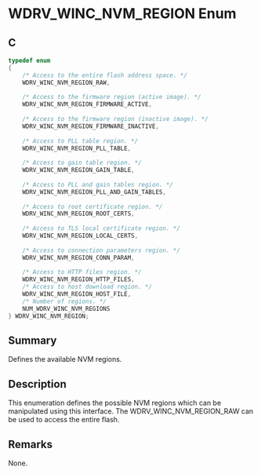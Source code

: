 # WDRV_WINC_NVM_REGION Enum

## C

```c
typedef enum
{
    /* Access to the entire flash address space. */
    WDRV_WINC_NVM_REGION_RAW,
    
    /* Access to the firmware region (active image). */
    WDRV_WINC_NVM_REGION_FIRMWARE_ACTIVE,
    
    /* Access to the firmware region (inactive image). */
    WDRV_WINC_NVM_REGION_FIRMWARE_INACTIVE,
    
    /* Access to PLL table region. */
    WDRV_WINC_NVM_REGION_PLL_TABLE,
    
    /* Access to gain table region. */
    WDRV_WINC_NVM_REGION_GAIN_TABLE,
    
    /* Access to PLL and gain tables region. */
    WDRV_WINC_NVM_REGION_PLL_AND_GAIN_TABLES,
    
    /* Access to root certificate region. */
    WDRV_WINC_NVM_REGION_ROOT_CERTS,
    
    /* Access to TLS local certificate region. */
    WDRV_WINC_NVM_REGION_LOCAL_CERTS,
    
    /* Access to connection parameters region. */
    WDRV_WINC_NVM_REGION_CONN_PARAM,
    
    /* Access to HTTP files region. */
    WDRV_WINC_NVM_REGION_HTTP_FILES,
    /* Access to host download region. */
    WDRV_WINC_NVM_REGION_HOST_FILE,
    /* Number of regions. */
    NUM_WDRV_WINC_NVM_REGIONS
} WDRV_WINC_NVM_REGION;

```
## Summary

Defines the available NVM regions.  

## Description

This enumeration defines the possible NVM regions which can be manipulated
using this interface. The WDRV_WINC_NVM_REGION_RAW can be used to access
the entire flash.

## Remarks

None. 


